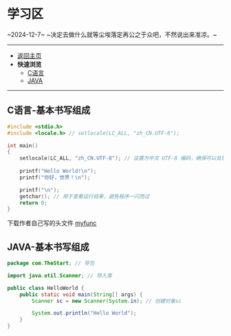 # 学习区

~2024-12-7~
~决定去做什么就等尘埃落定再公之于众吧，不然说出来准凉。~

---

- [返回主页](index.html)
- **快速浏览**
  - [C语言](C语言-基本书写组成)
  - [JAVA](JAVA-基本书写组成)

---

## C语言-基本书写组成

```C
#include <stdio.h>
#include <locale.h> // setlocale(LC_ALL, "zh_CN.UTF-8");

int main()
{
    setlocale(LC_ALL, "zh_CN.UTF-8"); // 设置为中文 UTF-8 编码，确保可以处理中文
    
    printf("Hello World!\n");
    printf("你好，世界！\n");

    printf("\n");
    getchar(); // 用于查看运行结果，避免程序一闪而过
    return 0;
}
```

下载作者自己写的头文件
<a href="download/myfunc/myfunc.zip" download>myfunc</a>

## JAVA-基本书写组成

```JAVA
package com.TheStart; // 导包

import java.util.Scanner; // 导入类

public class HelloWorld {
    public static void main(String[] args) {
        Scanner sc = new Scanner(System.in); // 创建对象sc

        System.out.println("Hello World");
    }
}
```
